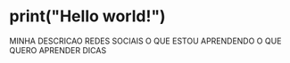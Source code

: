 # print("Hello world!")

MINHA DESCRICAO
REDES SOCIAIS
O QUE ESTOU APRENDENDO 
O QUE QUERO APRENDER
DICAS
